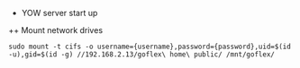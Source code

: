 + YOW server start up

++ Mount network drives
```
sudo mount -t cifs -o username={username},password={password},uid=$(id -u),gid=$(id -g) //192.168.2.13/goflex\ home\ public/ /mnt/goflex/
```
